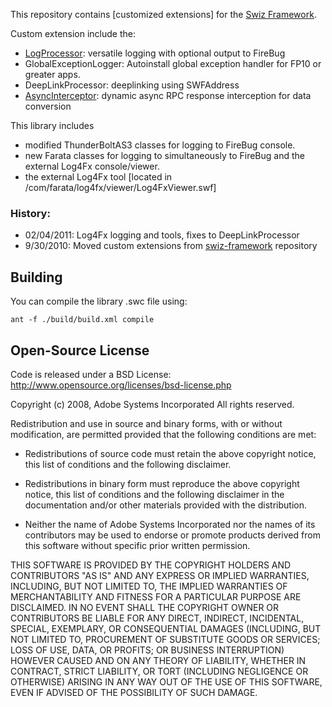 This repository contains [customized extensions] for the [Swiz Framework](http://github.com/ThomasBurleson/swiz-framework).

Custom extension include the:

- [LogProcessor](http://github.com/ThomasBurleson/swiz-extensions_2/wiki/MetadataProcessor%3A-LogProcessor):  versatile logging with optional output to FireBug
- GlobalExceptionLogger: Autoinstall global exception handler for FP10 or greater apps.
- DeepLinkProcessor: deeplinking using SWFAddress
- [AsyncInterceptor](http://github.com/ThomasBurleson/swiz-extensions_2/wiki/DataServices%3A-AsyncInterceptor):  dynamic async RPC response interception for data conversion

This library includes 

- modified ThunderBoltAS3 classes for logging to FireBug console.
- new Farata classes for logging to simultaneously to FireBug and the external Log4Fx console/viewer. 
- the external  Log4Fx tool [located in /com/farata/log4fx/viewer/Log4FxViewer.swf]

### History:

- 02/04/2011: Log4Fx logging and tools, fixes to DeepLinkProcessor
- 9/30/2010:  Moved custom extensions from [swiz-framework](http://github.com/ThomasBurleson/swiz-framework) repository


## Building

You can compile the library .swc file using:

	ant -f ./build/build.xml compile

## Open-Source License

Code is released under a BSD License:
http://www.opensource.org/licenses/bsd-license.php

Copyright (c) 2008, Adobe Systems Incorporated
All rights reserved.

Redistribution and use in source and binary forms, with or without
modification, are permitted provided that the following conditions are
met:

* Redistributions of source code must retain the above copyright notice,
  this list of conditions and the following disclaimer.

* Redistributions in binary form must reproduce the above copyright
  notice, this list of conditions and the following disclaimer in the
  documentation and/or other materials provided with the distribution.

* Neither the name of Adobe Systems Incorporated nor the names of its
  contributors may be used to endorse or promote products derived from
  this software without specific prior written permission.

THIS SOFTWARE IS PROVIDED BY THE COPYRIGHT HOLDERS AND CONTRIBUTORS "AS
IS" AND ANY EXPRESS OR IMPLIED WARRANTIES, INCLUDING, BUT NOT LIMITED TO,
THE IMPLIED WARRANTIES OF MERCHANTABILITY AND FITNESS FOR A PARTICULAR
PURPOSE ARE DISCLAIMED. IN NO EVENT SHALL THE COPYRIGHT OWNER OR
CONTRIBUTORS BE LIABLE FOR ANY DIRECT, INDIRECT, INCIDENTAL, SPECIAL,
EXEMPLARY, OR CONSEQUENTIAL DAMAGES (INCLUDING, BUT NOT LIMITED TO,
PROCUREMENT OF SUBSTITUTE GOODS OR SERVICES; LOSS OF USE, DATA, OR
PROFITS; OR BUSINESS INTERRUPTION) HOWEVER CAUSED AND ON ANY THEORY OF
LIABILITY, WHETHER IN CONTRACT, STRICT LIABILITY, OR TORT (INCLUDING
NEGLIGENCE OR OTHERWISE) ARISING IN ANY WAY OUT OF THE USE OF THIS
SOFTWARE, EVEN IF ADVISED OF THE POSSIBILITY OF SUCH DAMAGE.